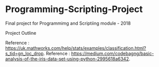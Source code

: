 # Programming-Scripting-Project
Final project for Programmimg and Scriptiing module - 2018

Project Outline


Reference : https://uk.mathworks.com/help/stats/examples/classification.html?s_tid=gn_loc_drop.
Reference : https://medium.com/codebagng/basic-analysis-of-the-iris-data-set-using-python-2995618a6342.
